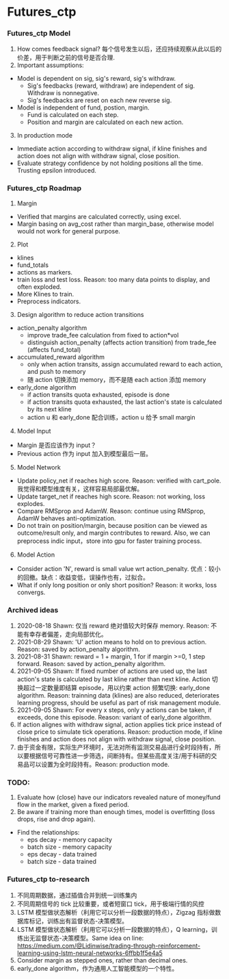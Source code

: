 # Futures_ctp

### Futures_ctp Model

1. How comes feedback signal? 每个信号发生以后，还应持续观察从此以后的价差，用于判断之前的信号是否合理.
2. Important assumptions:

- Model is dependent on sig, sig's reward, sig's withdraw.
  - Sig's feedbacks (reward, withdraw) are independent of sig. Withdraw is nonnegative.
  - Sig's feedbacks are reset on each new reverse sig.
- Model is independent of fund, postion, margin.
  - Fund is calculated on each step.
  - Position and margin are calculated on each new action.

3. In production mode

- Immediate action according to withdraw signal, if kline finishes and action does not align with withdraw signal, close position.
- Evaluate strategy confidence by not holding positions all the time. Trusting epsilon introduced.

### Futures_ctp Roadmap

1. Margin

- Verified that margins are calculated correctly, using excel.
- Margin basing on avg_cost rather than margin_base, otherwise model would not work for general purpose.

2. Plot

- klines
- fund_totals
- actions as markers.
- train loss and test loss. Reason: too many data points to display, and often exploded.
- More Klines to train.
- Preprocess indicators.

3. Design algorithm to reduce action transitions

- action_penalty algorithm
  - improve trade_fee calculation from fixed to action\*vol
  - distinguish action_penalty (affects action transition) from trade_fee (affects fund_total)
- accumulated_reward algorithm
  - only when action transits, assign accumulated reward to each action, and push to memory
  - 随 action 切换添加 memory，而不是随 each action 添加 memory
- early_done algorithm
  - if action transits quota exhausted, episode is done
  - if action transits quota exhausted, the last action's state is calculated by its next kline
  - action u 和 early_done 配合训练，action u 给予 small margin

4. Model Input

- Margin 是否应该作为 input？
- Previous action 作为 input 加入到模型最后一层。

5. Model Network

- Update policy_net if reaches high score. Reason: verified with cart_pole. 我觉得和模型维度有关，这样容易局部最优解。
- Update target_net if reaches high score. Reason: not working, loss explodes.
- Compare RMSprop and AdamW. Reason: continue using RMSprop, AdamW behaves anti-optimization.
- Do not train on position/margin, because position can be viewed as outcome/result only, and margin contributes to reward. Also, we can preprocess indic input，store into gpu for faster training process.

6. Model Action

- Consider action 'N', reward is small value wrt action_penalty. 优点：较小的回撤。缺点：收益变低，误操作也有，过拟合。
- What if only long position or only short position? Reason: it works, loss convergs.

### Archived ideas

1. 2020-08-18 Shawn: 仅当 reward 绝对值较大时保存 memory. Reason: 不能有幸存者偏差，走向局部优化。
2. 2021-08-29 Shawn: 'U' action means to hold on to previous action. Reason: saved by action_penalty algorithm.
3. 2021-08-31 Shawn: reward = 1 + margin, 1 for if margin >=0, 1 step forward. Reason: saved by action_penalty algorithm.
4. 2021-09-05 Shawn: If fixed number of actions are used up, the last action's state is calculated by last kline rather than next kline. Action 切换超过一定数量即结算 episode，用以约束 action 频繁切换: early_done algorithm. Reason: trainning data (klines) are also reduced, deteriorates learning progress, should be useful as part of risk management module.
5. 2021-09-05 Shawn: For every x steps, only y actions can be taken, if exceeds, done this episode. Reason: variant of early_done algorithm.
6. If action alignes with withdraw signal, action applies tick price instead of close price to simulate tick operations. Reason: production mode, if kline finishes and action does not align with withdraw signal, close position.
7. 由于资金有限，实际生产环境时，无法对所有监测交易品进行全时段持有，所以要根据信号可靠性进一步筛选，间断持有。但某些高度关注/用于科研的交易品可以设置为全时段持有。Reason: production mode.

### TODO:

1. Evaluate how (close) have our indicators revealed nature of money/fund flow in the market, given a fixed period.
2. Be aware if training more than enough times, model is overfitting (loss drops, rise and drop again).

- Find the relationships:
  - eps decay - memory capacity
  - batch size - memory capacity
  - eps decay - data trained
  - batch size - data trained

### Futures_ctp to-research

1. 不同周期数据，通过插值合并到统一训练集内
2. 不同周期信号的 tick 比较重要，或者短窗口 tick，用于极端行情的风控
3. LSTM 模型做状态解析（利用它可以分析一段数据的特点），Zigzag 指标做数据库标记，训练出有监督状态-决策模型。
4. LSTM 模型做状态解析（利用它可以分析一段数据的特点），Q learning，训练出无监督状态-决策模型。Same idea on line: https://medium.com/@Lidinwise/trading-through-reinforcement-learning-using-lstm-neural-networks-6ffbb1f5e4a5
5. Consider margin as stepped ones, rather than decimal ones.
6. early_done algorithm，作为通用人工智能模型的一个特性。
